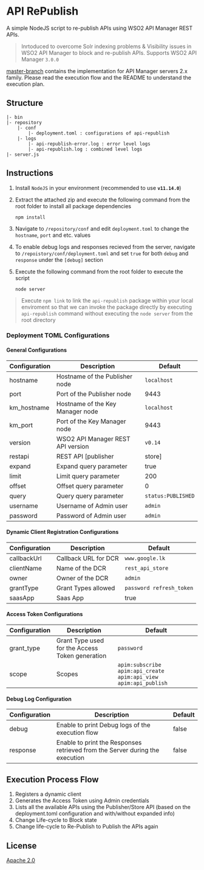 # API RePublish

A simple NodeJS script to re-publish APIs using WSO2 API Manager REST APIs.

> Inrtoduced to overcome Solr indexing problems & Visibility issues in WSO2 API Manager to block and re-publish APIs.
> Supports WSO2 API Manager `3.0.0`

[master-branch](https://github.com/athiththan11/API-RePublish/tree/master) contains the implementation for API Manager servers 2.x family. Please read the execution flow and the README to understand the execution plan.

## Structure

```text
|- bin
|- repository
    |- conf
        |- deployment.toml : configurations of api-republish
    |- logs
        |- api-republish-error.log : error level logs
        |- api-republish.log : combined level logs
|- server.js
```

## Instructions

1. Install `NodeJS` in your environment (recommended to use **`v11.14.0`**)
2. Extract the attached zip and execute the following command from the root folder to install all package dependencies

   ```shell
   npm install
   ```

3. Navigate to `/repository/conf` and edit `deployment.toml` to change the `hostname`, `port` and etc. values
4. To enable debug logs and responses recieved from the server, navigate to `/repoistory/conf/deployment.toml` and set `true` for both `debug` and `response` under the `[debug]` section
5. Execute the following command from the root folder to execute the script

   ```shell
   node server
   ```

> Execute `npm link` to link the `api-republish` package within your local enviroment so that we can invoke the package directly by executing `api-republish` command without executing the `node server` from the root directory

### Deployment TOML Configurations

#### General Configurations

| Configuration  | Description  | Default  |
|---|---|---|
| hostname  | Hostname of the Publisher node  | `localhost`  |
| port  | Port of the Publisher node  | 9443  |   |   |
| km_hostname  | Hostname of the Key Manager node  | `localhost`  |
| km_port  | Port of the Key Manager node  | 9443  |
| version  | WSO2 API Manager REST API version  | `v0.14`  |
| restapi  | REST API [publisher | store]  | `publisher`  |
| expand  | Expand query parameter  | true  |
| limit  | Limit query parameter  | 200  |
| offset  | Offset query parameter  | 0  |
| query  | Query query parameter  | `status:PUBLISHED`  |
| username  | Username of Admin user  | `admin`  |
| password  | Password of Admin user  | `admin`  |

#### Dynamic Client Registration Configurations

| Configuration  | Description  | Default  |
|---|---|---|
| callbackUrl  | Callback URL for DCR  | `www.google.lk`  |
| clientName  | Name of the DCR  | `rest_api_store`  |
| owner  | Owner of the DCR  | `admin`  |
| grantType  | Grant Types allowed  | `password refresh_token`  |
| saasApp  | Saas App  | true  |

#### Access Token Configurations

| Configuration  | Description  | Default  |
|---|---|---|
| grant_type  | Grant Type used for the Access Token generation  | `password`  |
| scope  | Scopes  | `apim:subscribe apim:api_create apim:api_view apim:api_publish`  |

#### Debug Log Configuration

| Configuration | Description | Default |
|--|--|--|
| debug | Enable to print Debug logs of the execution flow | false |
| response | Enable to print the Responses retrieved from the Server during the execution | false |

## Execution Process Flow

1. Registers a dynamic client
2. Generates the Access Token using Admin credentials
3. Lists all the available APIs using the Publisher/Store API (based on the deployment.toml configuration and with/without expanded info)
4. Change Life-cycle to Block state
5. Change life-cycle to Re-Publish to Publish the APIs again

## License

[Apache 2.0](LICENSE)
